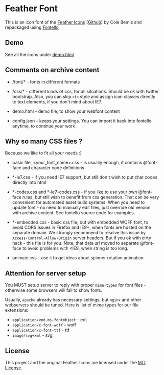 # Feather Font
This is an icon font of the [Feather Icons](https://feathericons.com) ([Github](https://github.com/feathericons/feather)) by Cole Bemis
and repackaged using [Fontello](http://fontello.com/)

Demo
----
See all the icons under [demo.html](https://okj579.github.io/feather-font/demo.html)


Comments on archive content
---------------------------

- /font/* - fonts in different formats

- /css/*  - different kinds of css, for all situations. Should be ok with 
  twitter bootstrap. Also, you can skip `<i>` style and assign icon classes
  directly to text elements, if you don't mind about IE7.

- demo.html - demo file, to show your webfont content

- config.json - keeps your settings. You can import it back into fontello
  anytime, to continue your work


Why so many CSS files ?
-----------------------

Because we like to fit all your needs :)

- basic file, <your_font_name>.css - is usually enough, it contains @font-face
  and character code definitions

- *-ie7.css - if you need IE7 support, but still don't wish to put char codes
  directly into html

- *-codes.css and *-ie7-codes.css - if you like to use your own @font-face
  rules, but still wish to benefit from css generation. That can be very
  convenient for automated asset build systems. When you need to update font -
  no need to manually edit files, just override old version with archive
  content. See fontello source code for examples.

- *-embedded.css - basic css file, but with embedded WOFF font, to avoid
  CORS issues in Firefox and IE9+, when fonts are hosted on the separate domain.
  We strongly recommend to resolve this issue by `Access-Control-Allow-Origin`
  server headers. But if you ok with dirty hack - this file is for you. Note,
  that data url moved to separate @font-face to avoid problems with <IE9, when
  string is too long.

- animate.css - use it to get ideas about spinner rotation animation.


Attention for server setup
--------------------------

You MUST setup server to reply with proper `mime-types` for font files -
otherwise some browsers will fail to show fonts.

Usually, `apache` already has necessary settings, but `nginx` and other
webservers should be tuned. Here is list of mime types for our file extensions:

- `application/vnd.ms-fontobject` - eot
- `application/x-font-woff` - woff
- `application/x-font-ttf` - ttf
- `image/svg+xml` - svg


License
-------

This project and the original Feather Icons are licensed under the [MIT License](LICENSE). 

